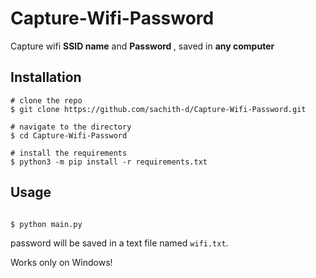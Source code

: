# Capture-Wifi-Password

Capture wifi <b>SSID name</b> and <b> Password </b>, saved in <b>any computer </b>

## Installation

```console
# clone the repo
$ git clone https://github.com/sachith-d/Capture-Wifi-Password.git

# navigate to the directory
$ cd Capture-Wifi-Password

# install the requirements
$ python3 -m pip install -r requirements.txt
```
## Usage
```console

$ python main.py
```
password will be saved in a text file named ```wifi.txt```.

Works only on Windows!

